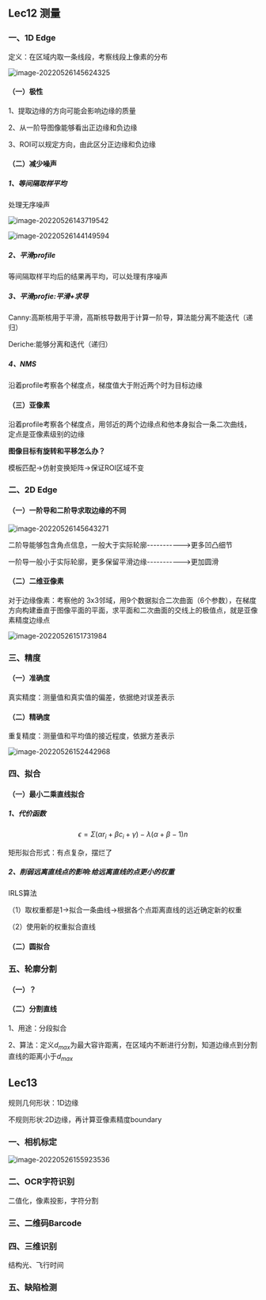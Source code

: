 ## Lec12 测量

### 一、1D Edge 

定义：在区域内取一条线段，考察线段上像素的分布

![image-20220526145624325](C:\Users\Administrator\AppData\Roaming\Typora\typora-user-images\image-20220526145624325.png)

#### （一）极性

1、提取边缘的方向可能会影响边缘的质量

2、从一阶导图像能够看出正边缘和负边缘

3、ROI可以规定方向，由此区分正边缘和负边缘

#### （二）减少噪声

##### 1、等间隔取样平均

处理无序噪声

![image-20220526143719542](C:\Users\Administrator\AppData\Roaming\Typora\typora-user-images\image-20220526143719542.png)

![image-20220526144149594](C:\Users\Administrator\AppData\Roaming\Typora\typora-user-images\image-20220526144149594.png)

##### 2、平滑profile

等间隔取样平均后的结果再平均，可以处理有序噪声

##### 3、平滑profie:平滑+求导

Canny:高斯核用于平滑，高斯核导数用于计算一阶导，算法能分离不能迭代（递归）

Deriche:能够分离和迭代（递归）

##### 4、NMS

沿着profile考察各个梯度点，梯度值大于附近两个时为目标边缘

#### （三）亚像素

沿着profile考察各个梯度点，用邻近的两个边缘点和他本身拟合一条二次曲线，定点是亚像素级别的边缘

**图像目标有旋转和平移怎么办？**

模板匹配->仿射变换矩阵->保证ROI区域不变



### 二、2D Edge

 #### （一）一阶导和二阶导求取边缘的不同

![image-20220526145643271](C:\Users\Administrator\AppData\Roaming\Typora\typora-user-images\image-20220526145643271.png)

二阶导能够包含角点信息，一般大于实际轮廓----------->更多凹凸细节

一阶导一般小于实际轮廓，更多保留平滑边缘----------->更加圆滑

#### （二）二维亚像素

对于边缘像素：考察他的 3x3邻域，用9个数据拟合二次曲面（6个参数），在梯度方向构建垂直于图像平面的平面，求平面和二次曲面的交线上的极值点，就是亚像素精度边缘点

![image-20220526151731984](C:\Users\Administrator\AppData\Roaming\Typora\typora-user-images\image-20220526151731984.png)

### 三、精度

#### （一）准确度

真实精度：测量值和真实值的偏差，依据绝对误差表示

#### （二）精确度

重复精度：测量值和平均值的接近程度，依据方差表示

![image-20220526152442968](C:\Users\Administrator\AppData\Roaming\Typora\typora-user-images\image-20220526152442968.png)

### 四、拟合

#### （一）最小二乘直线拟合

##### 1、代价函数

$$
\epsilon=\Sigma (\alpha r_i+\beta c_i+\gamma)-\lambda(\alpha+\beta-1)n
$$

矩形拟合形式：有点复杂，摆烂了

##### 2、削弱远离直线点的影响:给远离直线的点更小的权重

IRLS算法

（1）取权重都是1->拟合一条曲线->根据各个点距离直线的远近确定新的权重

（2）使用新的权重拟合直线

#### （二）圆拟合

### 五、轮廓分割

#### （一）？

#### （二）分割直线

1、用途：分段拟合

2、算法：定义$d_{max}$为最大容许距离，在区域内不断进行分割，知道边缘点到分割直线的距离小于$d_{max}$



## Lec13

规则几何形状：1D边缘

不规则形状:2D边缘，再计算亚像素精度boundary

### 一、相机标定

![image-20220526155923536](C:\Users\Administrator\AppData\Roaming\Typora\typora-user-images\image-20220526155923536.png)

### 二、OCR字符识别

二值化，像素投影，字符分割

### 三、二维码Barcode

### 四、三维识别

结构光、飞行时间

### 五、缺陷检测

